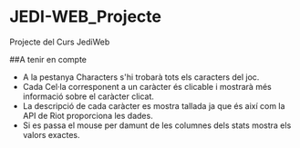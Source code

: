 # JEDI-WEB_Projecte
Projecte del Curs JediWeb

##A tenir en compte
- A la pestanya Characters s'hi trobarà tots els caracters del joc.
- Cada Cel·la corresponent a un caràcter és clicable i mostrarà més informació sobre el caràcter clicat.
- La descripció de cada caràcter es mostra tallada ja que és així com la API de Riot proporciona les dades.
- Si es passa el mouse per damunt de les columnes dels stats mostra els valors exactes.
